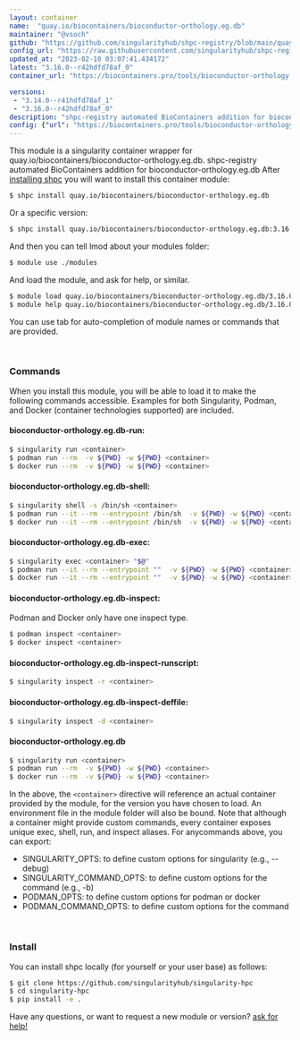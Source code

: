 ```yaml
---
layout: container
name:  "quay.io/biocontainers/bioconductor-orthology.eg.db"
maintainer: "@vsoch"
github: "https://github.com/singularityhub/shpc-registry/blob/main/quay.io/biocontainers/bioconductor-orthology.eg.db/container.yaml"
config_url: "https://raw.githubusercontent.com/singularityhub/shpc-registry/main/quay.io/biocontainers/bioconductor-orthology.eg.db/container.yaml"
updated_at: "2023-02-10 03:07:41.434172"
latest: "3.16.0--r42hdfd78af_0"
container_url: "https://biocontainers.pro/tools/bioconductor-orthology.eg.db"

versions:
 - "3.14.0--r41hdfd78af_1"
 - "3.16.0--r42hdfd78af_0"
description: "shpc-registry automated BioContainers addition for bioconductor-orthology.eg.db"
config: {"url": "https://biocontainers.pro/tools/bioconductor-orthology.eg.db", "maintainer": "@vsoch", "description": "shpc-registry automated BioContainers addition for bioconductor-orthology.eg.db", "latest": {"3.16.0--r42hdfd78af_0": "sha256:b339c9b12f932e0e1223f1cee6f852cc66e43e241dc3fa28a87120bc584724b6"}, "tags": {"3.14.0--r41hdfd78af_1": "sha256:048028a17bb8811ffecd28f4837ee634524d9c0cfcc2a02fedd043146176e8ed", "3.16.0--r42hdfd78af_0": "sha256:b339c9b12f932e0e1223f1cee6f852cc66e43e241dc3fa28a87120bc584724b6"}, "docker": "quay.io/biocontainers/bioconductor-orthology.eg.db"}
---
```


This module is a singularity container wrapper for quay.io/biocontainers/bioconductor-orthology.eg.db.
shpc-registry automated BioContainers addition for bioconductor-orthology.eg.db
After [installing shpc](#install) you will want to install this container module:


```bash
$ shpc install quay.io/biocontainers/bioconductor-orthology.eg.db
```

Or a specific version:

```bash
$ shpc install quay.io/biocontainers/bioconductor-orthology.eg.db:3.16.0--r42hdfd78af_0
```

And then you can tell lmod about your modules folder:

```bash
$ module use ./modules
```

And load the module, and ask for help, or similar.

```bash
$ module load quay.io/biocontainers/bioconductor-orthology.eg.db/3.16.0--r42hdfd78af_0
$ module help quay.io/biocontainers/bioconductor-orthology.eg.db/3.16.0--r42hdfd78af_0
```

You can use tab for auto-completion of module names or commands that are provided.

<br>

### Commands

When you install this module, you will be able to load it to make the following commands accessible.
Examples for both Singularity, Podman, and Docker (container technologies supported) are included.

#### bioconductor-orthology.eg.db-run:

```bash
$ singularity run <container>
$ podman run --rm  -v ${PWD} -w ${PWD} <container>
$ docker run --rm  -v ${PWD} -w ${PWD} <container>
```

#### bioconductor-orthology.eg.db-shell:

```bash
$ singularity shell -s /bin/sh <container>
$ podman run --it --rm --entrypoint /bin/sh  -v ${PWD} -w ${PWD} <container>
$ docker run --it --rm --entrypoint /bin/sh  -v ${PWD} -w ${PWD} <container>
```

#### bioconductor-orthology.eg.db-exec:

```bash
$ singularity exec <container> "$@"
$ podman run --it --rm --entrypoint ""  -v ${PWD} -w ${PWD} <container> "$@"
$ docker run --it --rm --entrypoint ""  -v ${PWD} -w ${PWD} <container> "$@"
```

#### bioconductor-orthology.eg.db-inspect:

Podman and Docker only have one inspect type.

```bash
$ podman inspect <container>
$ docker inspect <container>
```

#### bioconductor-orthology.eg.db-inspect-runscript:

```bash
$ singularity inspect -r <container>
```

#### bioconductor-orthology.eg.db-inspect-deffile:

```bash
$ singularity inspect -d <container>
```



#### bioconductor-orthology.eg.db

```bash
$ singularity run <container>
$ podman run --rm  -v ${PWD} -w ${PWD} <container>
$ docker run --rm  -v ${PWD} -w ${PWD} <container>
```


In the above, the `<container>` directive will reference an actual container provided
by the module, for the version you have chosen to load. An environment file in the
module folder will also be bound. Note that although a container
might provide custom commands, every container exposes unique exec, shell, run, and
inspect aliases. For anycommands above, you can export:

 - SINGULARITY_OPTS: to define custom options for singularity (e.g., --debug)
 - SINGULARITY_COMMAND_OPTS: to define custom options for the command (e.g., -b)
 - PODMAN_OPTS: to define custom options for podman or docker
 - PODMAN_COMMAND_OPTS: to define custom options for the command

<br>

### Install

You can install shpc locally (for yourself or your user base) as follows:

```bash
$ git clone https://github.com/singularityhub/singularity-hpc
$ cd singularity-hpc
$ pip install -e .
```

Have any questions, or want to request a new module or version? [ask for help!](https://github.com/singularityhub/singularity-hpc/issues)